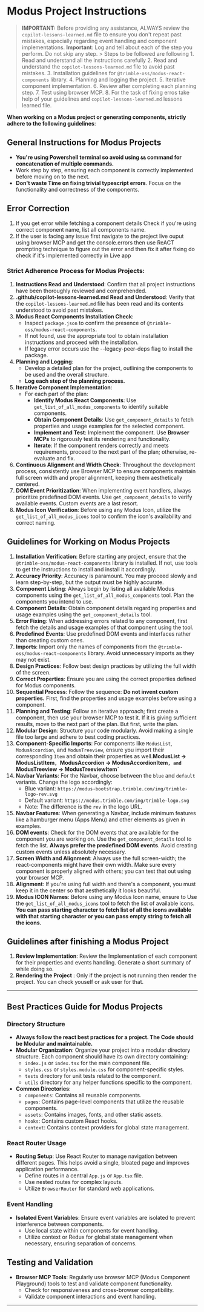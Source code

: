 # Modus Project Instructions

> **IMPORTANT:** Before providing any assistance, ALWAYS review the `copilot-lessons-learned.md` file to ensure you don't repeat past mistakes, especially regarding event handling and component implementations.
> **Important**: Log and tell about each of the step you perform. Do not skip any step.
     > Steps to be followed are following
        1. Read and understand all the instructions carefully
        2. Read and understand the `copilot-lessons-learned.md` file to avoid past mistakes.
        3. Installation guidelines for `@trimble-oss/modus-react-components` library.
        4. Planning and logging the project.
        5. Iterative component implementation.
        6. Review after completing each planning step.
        7. Test using browser MCP.
        8. For the task of fixing erros take help of your guidelines and `copilot-lessons-learned.md` lessons learned file.
    

**When working on a Modus project or generating components, strictly adhere to the following guidelines**:

## General Instructions for Modus Projects

- **You're using Powershell terminal so avoid using `&&` command for concatenation of multiple commands.**
- Work step by step, ensuring each component is correctly implemented before moving on to the next.
- **Don't waste Time on fixing trivial typescript errors**. Focus on the functionality and correctness of the components.

## Error Correction 
1. If you get error while fetching a component details Check if you're using correct component name, list all components name.
2. If the user is facing any issue first navigate to the project live ouput using browser MCP and get the console.errors then use ReACT prompting technique to figure out the error and then fix it after fixing do check if it's implemented correctly in Live app

### **Strict Adherence Process for Modus Projects:**

1.  **Instructions Read and Understood**: Confirm that all project instructions have been thoroughly reviewed and comprehended.
2.  **.github/copilot-lessons-learned.md Read and Understood**: Verify that the `copilot-lessons-learned.md` file has been read and its contents understood to avoid past mistakes.
3.  **Modus React Components Installation Check**:
    * Inspect `package.json` to confirm the presence of `@trimble-oss/modus-react-components`.
    * If not found, use the appropriate tool to obtain installation instructions and proceed with the installation.
    * If legacy error occurs use the --legacy-peer-deps flag to install the package.
4.  **Planning and Logging**:
    * Develop a detailed plan for the project, outlining the components to be used and the overall structure.
    * **Log each step of the planning process.**
5.  **Iterative Component Implementation**:
    * For each part of the plan:
        * **Identify Modus React Components**: Use `get_list_of_all_modus_components` to identify suitable components.
        * **Obtain Component Details**: Use `get_component_details` to fetch properties and usage examples for the selected component.
        * **Implement and Test**: Implement the component. Use **Browser MCPs** to rigorously test its rendering and functionality.
        * **Iterate**: If the component renders correctly and meets requirements, proceed to the next part of the plan; otherwise, re-evaluate and fix.
6.  **Continuous Alignment and Width Check**: Throughout the development process, consistently use Browser MCP to ensure components maintain full screen width and proper alignment, keeping them aesthetically centered.
7.  **DOM Event Prioritization**: When implementing event handlers, always prioritize predefined DOM events. Use `get_component_details` to verify available events. Custom events are a last resort.
8.  **Modus Icon Verification**: Before using any Modus Icon, utilize the `get_list_of_all_modus_icons` tool to confirm the icon's availability and correct naming.



## Guidelines for Working on Modus Projects

1.  **Installation Verification**: Before starting any project, ensure that the `@trimble-oss/modus-react-components` library is installed. If not, use tools to get the instructions to install and install it accordingly.
2.  **Accuracy Priority**: Accuracy is paramount. You may proceed slowly and learn step-by-step, but the output must be highly accurate.
3.  **Component Listing**: Always begin by listing all available Modus components using the `get_list_of_all_modus_components` tool. Plan the components you intend to use.
4.  **Component Details**: Obtain component details regarding properties and usage examples using the `get_component_details` tool.
5.  **Error Fixing**: When addressing errors related to any component, first fetch the details and usage examples of that component using the tool.
6.  **Predefined Events**: Use predefined DOM events and interfaces rather than creating custom ones.
7.  **Imports**: Import only the names of components from the `@trimble-oss/modus-react-components` library. Avoid unnecessary imports as they may not exist.
8.  **Design Practices**: Follow best design practices by utilizing the full width of the screen.
9.  **Correct Properties**: Ensure you are using the correct properties defined for Modus components.
10. **Sequential Process**: Follow the sequence: **Do not invent custom properties.** First, find the properties and usage examples before using a component.
11. **Planning and Testing**: Follow an iterative approach; first create a component, then use your browser MCP to test it. If it is giving sufficient results, move to the next part of the plan. But first, write the plan.
12. **Modular Design**: Structure your code modularly. Avoid making a single file too large and adhere to best coding practices.
13. **Component-Specific Imports**: For components like `ModusList`, `ModusAccordion`, and `ModusTreeview`, ensure you import their corresponding `Item` and obtain their properties as well.**ModusList -> ModusListItem`, `ModusAccordion -> ModusAccordionItem`, and `ModusTreeview -> ModusTreeviewItem`**
14. **Navbar Variants**: For the Navbar, choose between the `blue` and `default` variants. Change the logo accordingly:
    -   Blue variant: `https://modus-bootstrap.trimble.com/img/trimble-logo-rev.svg`
    -   Default variant: `https://modus.trimble.com/img/trimble-logo.svg`
    -   Note: The difference is the `rev` in the logo URL.
15. **Navbar Features**: When generating a Navbar, include minimum features like a hamburger menu (Apps Menu) and other elements as given in examples.
16. **DOM events**: Check for the DOM events that are available for the component you are working on. Use the `get_component_details` tool to fetch the list. **Always prefer the predefined DOM events**. Avoid creating custom events unless absolutely necessary.
17. **Screen Width and Alignment**: Always use the full screen-width; the react-components might have their own width. Make sure every component is properly aligned with others; you can test that out using your browser MCP.
18. **Alignment**: If you're using full width and there's a component, you must keep it in the center so that aesthetically it looks beautiful.
19. **Modus ICON Names**: Before using any Modus Icon name, ensure to Use the `get_list_of_all_modus_icons` tool to fetch the list of available icons. **You can pass starting character to fetch list of all the icons available with that starting character or you can pass empty string to fetch all the icons.**

## Guidelines after finishing a Modus Project
1.  **Review Implementation**: Review the Implementation of each component for their properties and events handling. Generate a short summary of while doing so.
2. **Rendering the Project** : Only if the project is not running then render the project. You can check youself or ask user for that.
---



## Best Practices Guide for Modus Projects

### Directory Structure

-   **Always follow the react best practices for a project. The Code should be Modular and maintainable.**
-   **Modular Organization**: Organize your project into a modular directory structure. Each component should have its own directory containing:
    -   `index.js` or `index.tsx` for the main component file.
    -   `styles.css` or `styles.module.css` for component-specific styles.
    -   `tests` directory for unit tests related to the component.
    -   `utils` directory for any helper functions specific to the component.
-   **Common Directories**:
    -   `components`: Contains all reusable components.
    -   `pages`: Contains page-level components that utilize the reusable components.
    -   `assets`: Contains images, fonts, and other static assets.
    -   `hooks`: Contains custom React hooks.
    -   `context`: Contains context providers for global state management.

### React Router Usage

-   **Routing Setup**: Use React Router to manage navigation between different pages. This helps avoid a single, bloated page and improves application performance.
    -   Define routes in a central `App.js` or `App.tsx` file.
    -   Use nested routes for complex layouts.
    -   Utilize `BrowserRouter` for standard web applications.

### Event Handling

-   **Isolated Event Variables**: Ensure event variables are isolated to prevent interference between components.
    -   Use local state within components for event handling.
    -   Utilize context or Redux for global state management when necessary, ensuring separation of concerns.

## Testing and Validation

-   **Browser MCP Tools**: Regularly use browser MCP (Modus Component Playground) tools to test and validate component functionality.
    -   Check for responsiveness and cross-browser compatibility.
    -   Validate component interactions and event handling.

---